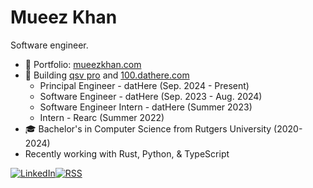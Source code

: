 # Mueez Khan

Software engineer.

- 📂 Portfolio: [mueezkhan.com](https://www.mueezkhan.com)
- 💼 Building [qsv pro](https://qsvpro.dathere.com) and [100.dathere.com](https://100.dathere.com)
  - Principal Engineer - datHere (Sep. 2024 - Present)
  - Software Engineer - datHere (Sep. 2023 - Aug. 2024)
  - Software Engineer Intern - datHere (Summer 2023)
  - Intern - Rearc (Summer 2022)
- 🎓 Bachelor's in Computer Science from Rutgers University (2020-2024)
- Recently working with Rust, Python, & TypeScript

<div style="display: flex;">
  <a href="https://www.linkedin.com/in/mueez-khan/"><img alt="LinkedIn" src="https://github.com/rzmk/rzmk/assets/30333942/9715bbf9-757d-4584-a6bd-1526aee40e48" /></a>
  <a href="https://mueezkhan.com/rss.xml"><img alt="RSS" src="https://github.com/rzmk/rzmk/assets/30333942/d0b0c62f-e554-4a3b-a231-2450fdba44fe" /></a>
</div>
